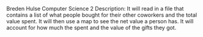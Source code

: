 Breden Hulse
Computer Science 2
Description: It will read in a file that contains a list of what people bought for their other coworkers and the total value spent. It will then use a map to see the net value a person has. It will account for how much the spent and the value of the gifts they got.